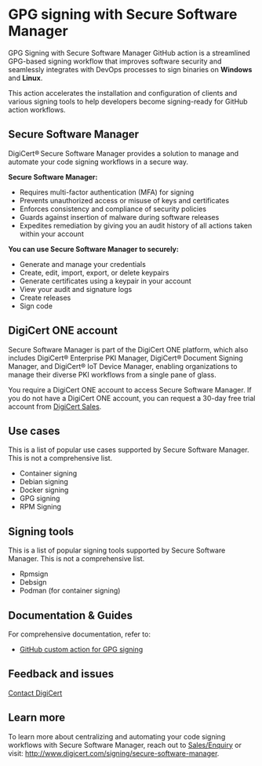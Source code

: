# GPG signing with Secure Software Manager
GPG Signing with Secure Software Manager GitHub action is a streamlined GPG-based signing workflow that improves software security and seamlessly integrates with DevOps processes to sign binaries on **Windows** and **Linux**.

This action accelerates the installation and configuration of clients and various signing tools to help developers become signing-ready for GitHub action workflows.

## Secure Software Manager
DigiCert® Secure Software Manager provides a solution to manage and automate your code signing workflows in a secure way. 

**Secure Software Manager:**
- Requires multi-factor authentication (MFA) for signing
- Prevents unauthorized access or misuse of keys and certificates
- Enforces consistency and compliance of security policies
- Guards against insertion of malware during software releases
- Expedites remediation by giving you an audit history of all actions taken within your account

**You can use Secure Software Manager to securely:**
- Generate and manage your credentials
- Create, edit, import, export, or delete keypairs
- Generate certificates using a keypair in your account
- View your audit and signature logs
- Create releases
- Sign code

## DigiCert ONE account
Secure Software Manager is part of the DigiCert ONE platform, which also includes DigiCert® Enterprise PKI Manager, DigiCert® Document Signing Manager, and DigiCert® IoT Device Manager, enabling organizations to manage their diverse PKI workflows from a single pane of glass.

You require a DigiCert ONE account to access Secure Software Manager. If you do not have a DigiCert ONE account, you can request a 30-day free trial account from [DigiCert Sales](https://www.digicert.com/contact-us).

## Use cases
This is a list of popular use cases supported by Secure Software Manager. This is not a comprehensive list.
- Container signing
- Debian signing
- Docker signing
- GPG signing
- RPM Signing

## Signing tools
This is a list of popular signing tools supported by Secure Software Manager. This is not a comprehensive list.
- Rpmsign
- Debsign
- Podman (for container signing)

## Documentation & Guides

For comprehensive documentation, refer to: 
- [GitHub custom action for GPG signing](https://docs.digicert.com/en/digicert-one/secure-software-manager/ci-cd-integrations/plugins/github-custom-action-for-gpg-keypair-signing.html)

## Feedback and issues
[Contact DigiCert](https://www.digicert.com/contact-us)

## Learn more
To learn more about centralizing and automating your code signing workflows with Secure Software Manager, reach out to [Sales/Enquiry](mailto:sales@digicert.com) or visit: http://www.digicert.com/signing/secure-software-manager.